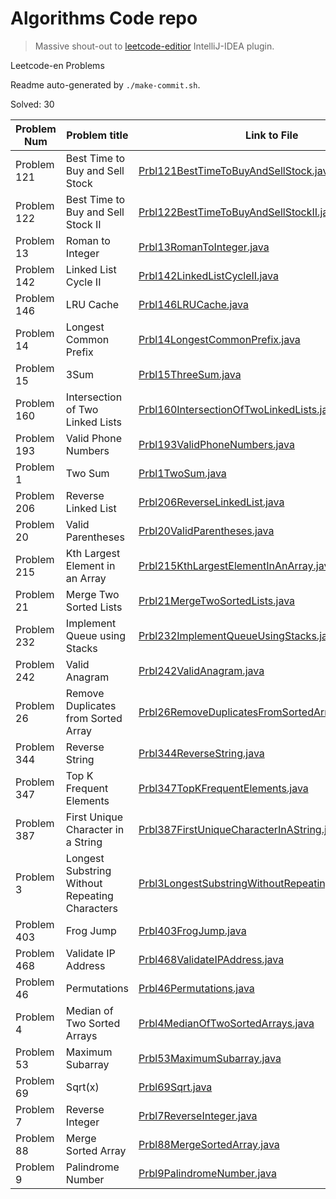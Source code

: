 # Algorithms Code repo

> Massive shout-out to [leetcode-editior](https://github.com/shuzijun/leetcode-editor) IntelliJ-IDEA plugin.

Leetcode-en Problems

Readme auto-generated by `./make-commit.sh`.

Solved: 30

| Problem Num | Problem title | Link to File |
| ---- | ---- | ---- |
| Problem 121 | Best Time to Buy and Sell Stock | [Prbl121BestTimeToBuyAndSellStock.java](./src/main/java/leetcode/editor/en/Prbl121BestTimeToBuyAndSellStock.java) |
| Problem 122 | Best Time to Buy and Sell Stock II | [Prbl122BestTimeToBuyAndSellStockII.java](./src/main/java/leetcode/editor/en/Prbl122BestTimeToBuyAndSellStockII.java) |
| Problem 13 | Roman to Integer | [Prbl13RomanToInteger.java](./src/main/java/leetcode/editor/en/Prbl13RomanToInteger.java) |
| Problem 142 | Linked List Cycle II | [Prbl142LinkedListCycleII.java](./src/main/java/leetcode/editor/en/Prbl142LinkedListCycleII.java) |
| Problem 146 | LRU Cache | [Prbl146LRUCache.java](./src/main/java/leetcode/editor/en/Prbl146LRUCache.java) |
| Problem 14 | Longest Common Prefix | [Prbl14LongestCommonPrefix.java](./src/main/java/leetcode/editor/en/Prbl14LongestCommonPrefix.java) |
| Problem 15 | 3Sum | [Prbl15ThreeSum.java](./src/main/java/leetcode/editor/en/Prbl15ThreeSum.java) |
| Problem 160 | Intersection of Two Linked Lists | [Prbl160IntersectionOfTwoLinkedLists.java](./src/main/java/leetcode/editor/en/Prbl160IntersectionOfTwoLinkedLists.java) |
| Problem 193 | Valid Phone Numbers | [Prbl193ValidPhoneNumbers.java](./src/main/java/leetcode/editor/en/Prbl193ValidPhoneNumbers.java) |
| Problem 1 | Two Sum | [Prbl1TwoSum.java](./src/main/java/leetcode/editor/en/Prbl1TwoSum.java) |
| Problem 206 | Reverse Linked List | [Prbl206ReverseLinkedList.java](./src/main/java/leetcode/editor/en/Prbl206ReverseLinkedList.java) |
| Problem 20 | Valid Parentheses | [Prbl20ValidParentheses.java](./src/main/java/leetcode/editor/en/Prbl20ValidParentheses.java) |
| Problem 215 | Kth Largest Element in an Array | [Prbl215KthLargestElementInAnArray.java](./src/main/java/leetcode/editor/en/Prbl215KthLargestElementInAnArray.java) |
| Problem 21 | Merge Two Sorted Lists | [Prbl21MergeTwoSortedLists.java](./src/main/java/leetcode/editor/en/Prbl21MergeTwoSortedLists.java) |
| Problem 232 | Implement Queue using Stacks | [Prbl232ImplementQueueUsingStacks.java](./src/main/java/leetcode/editor/en/Prbl232ImplementQueueUsingStacks.java) |
| Problem 242 | Valid Anagram | [Prbl242ValidAnagram.java](./src/main/java/leetcode/editor/en/Prbl242ValidAnagram.java) |
| Problem 26 | Remove Duplicates from Sorted Array | [Prbl26RemoveDuplicatesFromSortedArray.java](./src/main/java/leetcode/editor/en/Prbl26RemoveDuplicatesFromSortedArray.java) |
| Problem 344 | Reverse String | [Prbl344ReverseString.java](./src/main/java/leetcode/editor/en/Prbl344ReverseString.java) |
| Problem 347 | Top K Frequent Elements | [Prbl347TopKFrequentElements.java](./src/main/java/leetcode/editor/en/Prbl347TopKFrequentElements.java) |
| Problem 387 | First Unique Character in a String | [Prbl387FirstUniqueCharacterInAString.java](./src/main/java/leetcode/editor/en/Prbl387FirstUniqueCharacterInAString.java) |
| Problem 3 | Longest Substring Without Repeating Characters | [Prbl3LongestSubstringWithoutRepeatingCharacters.java](./src/main/java/leetcode/editor/en/Prbl3LongestSubstringWithoutRepeatingCharacters.java) |
| Problem 403 | Frog Jump | [Prbl403FrogJump.java](./src/main/java/leetcode/editor/en/Prbl403FrogJump.java) |
| Problem 468 | Validate IP Address | [Prbl468ValidateIPAddress.java](./src/main/java/leetcode/editor/en/Prbl468ValidateIPAddress.java) |
| Problem 46 | Permutations | [Prbl46Permutations.java](./src/main/java/leetcode/editor/en/Prbl46Permutations.java) |
| Problem 4 | Median of Two Sorted Arrays | [Prbl4MedianOfTwoSortedArrays.java](./src/main/java/leetcode/editor/en/Prbl4MedianOfTwoSortedArrays.java) |
| Problem 53 | Maximum Subarray | [Prbl53MaximumSubarray.java](./src/main/java/leetcode/editor/en/Prbl53MaximumSubarray.java) |
| Problem 69 | Sqrt(x) | [Prbl69Sqrt.java](./src/main/java/leetcode/editor/en/Prbl69Sqrt.java) |
| Problem 7 | Reverse Integer | [Prbl7ReverseInteger.java](./src/main/java/leetcode/editor/en/Prbl7ReverseInteger.java) |
| Problem 88 | Merge Sorted Array | [Prbl88MergeSortedArray.java](./src/main/java/leetcode/editor/en/Prbl88MergeSortedArray.java) |
| Problem 9 | Palindrome Number | [Prbl9PalindromeNumber.java](./src/main/java/leetcode/editor/en/Prbl9PalindromeNumber.java) |
